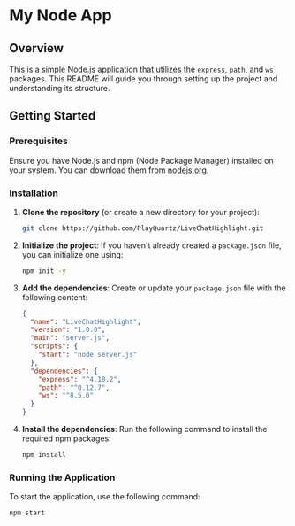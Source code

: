 # My Node App

## Overview
This is a simple Node.js application that utilizes the `express`, `path`, and `ws` packages. This README will guide you through setting up the project and understanding its structure.

## Getting Started

### Prerequisites
Ensure you have Node.js and npm (Node Package Manager) installed on your system. You can download them from [nodejs.org](https://nodejs.org/).

### Installation

1. **Clone the repository** (or create a new directory for your project):
    ```sh
    git clone https://github.com/PlayQuartz/LiveChatHighlight.git
    ```


2. **Initialize the project**:
    If you haven't already created a `package.json` file, you can initialize one using:
    ```sh
    npm init -y
    ```

3. **Add the dependencies**:
    Create or update your `package.json` file with the following content:
    ```json
    {
      "name": "LiveChatHighlight",
      "version": "1.0.0",
      "main": "server.js",
      "scripts": {
        "start": "node server.js"
      },
      "dependencies": {
        "express": "^4.18.2",
        "path": "^0.12.7",
        "ws": "^8.5.0"
      }
    }
    ```

4. **Install the dependencies**:
    Run the following command to install the required npm packages:
    ```sh
    npm install
    ```

### Running the Application

To start the application, use the following command:
```sh
npm start
